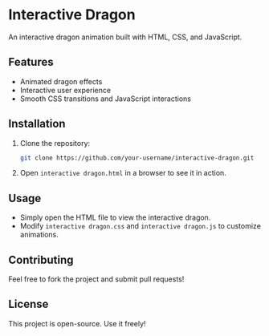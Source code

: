 # Interactive Dragon

An interactive dragon animation built with HTML, CSS, and JavaScript.

## Features
- Animated dragon effects
- Interactive user experience
- Smooth CSS transitions and JavaScript interactions

## Installation
1. Clone the repository:
   ```sh
   git clone https://github.com/your-username/interactive-dragon.git
   ```
2. Open `interactive dragon.html` in a browser to see it in action.

## Usage
- Simply open the HTML file to view the interactive dragon.
- Modify `interactive dragon.css` and `interactive dragon.js` to customize animations.

## Contributing
Feel free to fork the project and submit pull requests!

## License
This project is open-source. Use it freely!


